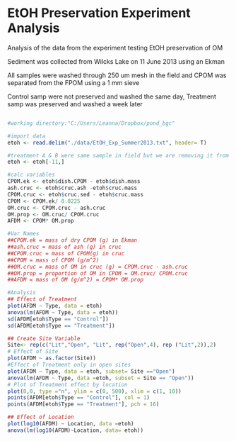 # EtOH Preservation Experiment Analysis

Analysis of the data from the experiment testing EtOH preservation of OM

Sediment was collected from Wilcks Lake on 11 June 2013 using an Ekman

All samples were washed through 250 um mesh in the field and CPOM was separated from the FPOM using a 1 mm sieve

Control samp were not preserved and washed the same day, Treatment samp was preserved and washed a week later

~~~~R

#working directory:"C:/Users/Leanna/Dropbox/pond_bgc"

#import data
etoh <- read.delim("./data/EtOH_Exp_Summer2013.txt", header= T)

#treatment A & B were same sample in field but we are removing it from the data because B is a duplicate of A
etoh <- etoh[-11,]

#calc variables
CPOM.ek <- etoh$dish.CPOM - etoh$dish.mass
ash.cruc <- etoh$cruc.ash -etoh$cruc.mass
CPOM.cruc <- etoh$cruc.sed - etoh$cruc.mass
CPOM <- CPOM.ek/ 0.0225
OM.cruc <- CPOM.cruc - ash.cruc
OM.prop <- OM.cruc/ CPOM.cruc
AFDM <- CPOM* OM.prop

#Var Names
##CPOM.ek = mass of dry CPOM (g) in Ekman
##ash.cruc = mass of ash (g) in cruc
##CPOM.cruc = mass of CPOM(g) in cruc
##CPOM = mass of CPOM (g/m^2)
##OM.cruc = mass of OM in cruc (g) = CPOM.cruc - ash.cruc
##OM.prop = proportion of OM in CPOM = OM.cruc/ CPOM.cruc
##AFDM = mass of OM (g/m^2) = CPOM* OM.prop

#Analysis 
## Effect of Treatment
plot(AFDM ~ Type, data = etoh)
anova(lm(AFDM ~ Type, data = etoh))
sd(AFDM[etoh$Type == "Control"])
sd(AFDM[etoh$Type == "Treatment"])

## Create Site Variable
Site<- rep(c("Lit","Open", "Lit", rep("Open",4), rep ("Lit",2)),2)
# Effect of Site
plot(AFDM ~ as.factor(Site))
#Effect of Treatment only in open sites
plot(AFDM ~ Type, data = etoh, subset= Site =="Open")
anova(lm(AFDM ~ Type, data =etoh, subset = Site == "Open"))
# Plot of Treatment effect by location
plot(0,0, type ="n", ylim = c(0, 500), xlim = c(1, 10))
points(AFDM[etoh$Type == "Control"], col = 1)
points(AFDM[etoh$Type == "Treatment"], pch = 16)

## Effect of Location
plot(log10(AFDM) ~ Location, data =etoh)
anova(lm(log10(AFDM)~Location, data= etoh))

~~~~
